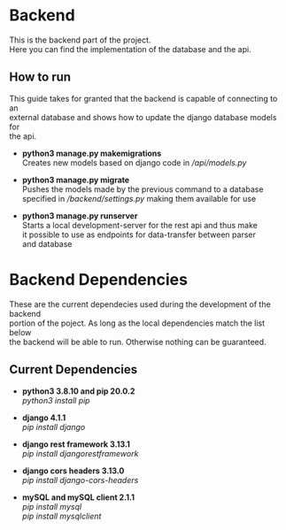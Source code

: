 # Backend

This is the backend part of the project. \
Here you can find the implementation of the database and the api.

## How to run

This guide takes for granted that the backend is capable of connecting to an\
external database and shows how to update the django database models for \
the api.

- **python3 manage.py makemigrations**\
  Creates new models based on django code in _/api/models.py_

- **python3 manage.py migrate**\
  Pushes the models made by the previous command to a database \
  specified in _/backend/settings.py_ making them available for use

- **python3 manage.py runserver**\
  Starts a local development-server for the rest api and thus make \
  it possible to use as endpoints for data-transfer between parser \
  and database

# Backend Dependencies
These are the current dependecies used during the development of the backend\
portion of the poject. As long as the local dependencies match the list below\
the backend will be able to run. Otherwise nothing can be guaranteed.

## Current Dependencies

- **python3 3.8.10 and pip 20.0.2**\
  _python3 install pip_

- **django 4.1.1**\
  _pip install django_

- **django rest framework 3.13.1**\
  _pip install djangorestframework_

- **django cors headers 3.13.0**\
  _pip install django-cors-headers_

- **mySQL and mySQL client 2.1.1**\
  _pip install mysql\
  pip install mysqlclient_
